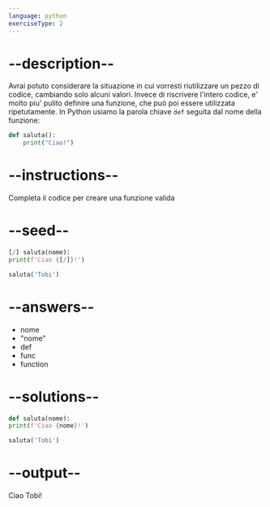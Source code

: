 ```yaml
---
language: python
exerciseType: 2
---
```


# --description--

Avrai potuto considerare la situazione in cui vorresti riutilizzare un pezzo di codice, cambiando solo alcuni valori.
Invece di riscrivere l'intero codice, e' molto piu' pulito definire una funzione, che può poi essere utilizzata ripetutamente.
In Python usiamo la parola chiave `def` seguita dal nome della funzione:
```python
def saluta():
    print("Ciao!")
```

# --instructions--

Completa il codice per creare una funzione valida

# --seed--

```python
[/] saluta(nome):
print(f'Ciao {[/]}!')

saluta('Tobi')
```

# --answers--

- nome
- "nome"
- def
- func
- function

# --solutions--

```python
def saluta(nome):
print(f'Ciao {nome}!')

saluta('Tobi')
```

# --output--

Ciao Tobi!
